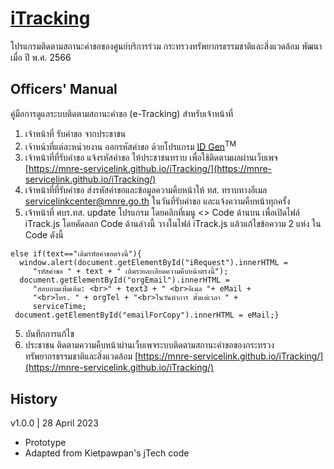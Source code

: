 # [iTracking](https://mnre-servicelink.github.io/iTracking)
โปรแกรมติดตามสถานะคำขอของศูนย์บริการร่วม กระทรวงทรัพยากรธรรมชาติและสิ่งแวดล้อม
พัฒนาเมื่อ ปี พ.ศ. 2566
## Officers' Manual
คู่มือการดูแลระบบติดตามสถานะคำขอ (e-Tracking) สำหรับเจ้าหน้าที่
1. เจ้าหน้าที่ รับคำขอ จากประชาชน
2. เจ้าหน้าที่แต่ละหน่วยงาน ออกรหัสคำขอ ด้วยโปรแกรม [ID Gen](https://kietpawpan.github.io/chatBot/IDGen.html)<sup>TM</sup>
3. เจ้าหน้าที่ที่รับคำขอ แจ้งรหัสคำขอ ให้ประชาชนทราบ เพื่อใช้ติดตามผลผ่านเว็บเพจ [https://mnre-servicelink.github.io/iTracking/](https://mnre-servicelink.github.io/iTracking/)
4. เจ้าหน้าที่ที่รับคำขอ ส่งรหัสคำขอและข้อมูลความคืบหน้าให้ ทส. ทราบทางอีเมล servicelinkcenter@mnre.go.th ในวันที่รับคำขอ และแจ้งความคืบหน้าทุกครั้ง
4. เจ้าหน้าที่ ศบร.ทส. update โปรแกรม โดยคลิกที่เมนู <> Code ด้านบน เพื่อเปิดไฟล์ iTrack.js โดยคัดลอก Code ด้านล่างนี้  วางในไฟล์ iTrack.js
แล้วแก้ไขข้อความ 2 แห่ง ใน Code ดังนี้

```
else if(text=="เติมรหัสคำขอตรงนี้"){ 
  window.alert(document.getElementById("iRequest").innerHTML = 
     "รหัสคำขอ " + text + " เติมรายละเอียดความคืบหน้าตรงนี้");
  document.getElementById("orgEmail").innerHTML = 
     "สอบถามเพิ่มเติม: <br>" + text3 + " <br>อีเมล "+ eMail + 
     "<br>โทร. " + orgTel + "<br>ในวันทำการ ตั้งแต่เวลา " + 
     serviceTime;
 document.getElementById("emailForCopy").innerHTML = eMail;}
```
5. บันทึกการแก้ไข
6. ประชาชน ติดตามความคืบหน้าผ่านเว็บเพจระบบติดตามสถานะคำขอของกระทรวงทรัพยากรธรรมชาติและสิ่งแวดล้อม
 [https://mnre-servicelink.github.io/iTracking/](https://mnre-servicelink.github.io/iTracking/)

## History
v1.0.0 | 28 April 2023
- Prototype
- Adapted from Kietpawpan's jTech code
